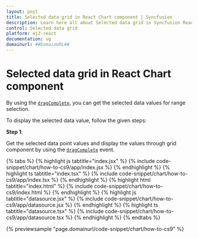 ```yaml
---
layout: post
title: Selected data grid in React Chart component | Syncfusion
description: Learn here all about Selected data grid in Syncfusion React Chart component of Syncfusion Essential JS 2 and more.
control: Selected data grid 
platform: ej2-react
documentation: ug
domainurl: ##DomainURL##
---
```


# Selected data grid in React Chart component

By using the [`dragComplete`](https://ej2.syncfusion.com/react/documentation/api/chart/chartModel/#dragcomplete), you can get the selected data values for range selection.

To display the selected data value, follow the given steps:

**Step 1**:

Get the selected data point values and display the values through grid component by using the [`dragComplete`](https://ej2.syncfusion.com/react/documentation/api/chart/chartModel/#dragcomplete) event.

{% tabs %}
{% highlight js tabtitle="index.jsx" %}
{% include code-snippet/chart/how-to-cs9/app/index.jsx %}
{% endhighlight %}
{% highlight ts tabtitle="index.tsx" %}
{% include code-snippet/chart/how-to-cs9/app/index.tsx %}
{% endhighlight %}
{% highlight html tabtitle="index.html" %}
{% include code-snippet/chart/how-to-cs9/index.html %}
{% endhighlight %}
{% highlight js tabtitle="datasource.jsx" %}
{% include code-snippet/chart/how-to-cs9/app/datasource.jsx %}
{% endhighlight %}
{% highlight ts tabtitle="datasource.tsx" %}
{% include code-snippet/chart/how-to-cs9/app/datasource.tsx %}
{% endhighlight %}
{% endtabs %}
        
{% previewsample "page.domainurl/code-snippet/chart/how-to-cs9" %}